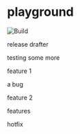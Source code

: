 # playground

![Build](https://github.com/josh-lester/playground/workflows/Test-CI/badge.svg)

release drafter

testing some more

feature 1

a bug

feature 2

features

hotfix
